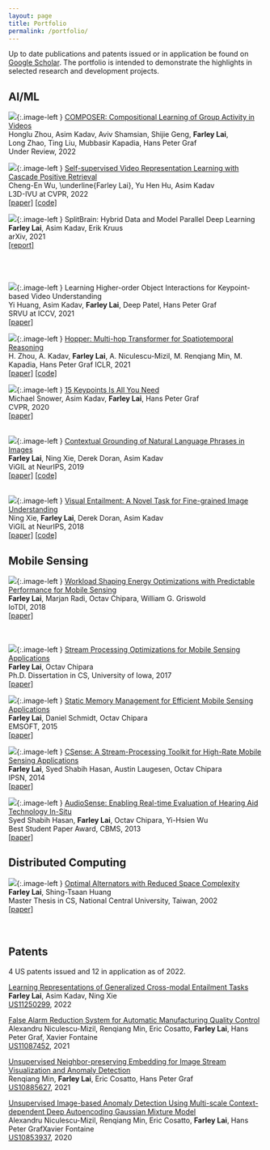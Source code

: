 ```yaml
---
layout: page
title: Portfolio
permalink: /portfolio/
---
```


<style type="text/css">
.image-left {
  display: block;
  margin-top: 5px;  
  margin-right: 15px;
  margin-bottom: 5px;
	width: 240px;
	height: auto;
  float: left;
}
</style>

Up to date publications and patents issued or in application be found on [Google Scholar](https://bit.ly/3taq2VT).
The portfolio is intended to demonstrate the highlights in selected research and development projects.

[//]: # (## Blockchain)

## AI/ML

[![](../images/Composer.png)](){:.image-left }
[<u>COMPOSER: Compositional Learning of Group Activity in Videos</u>](https://bit.ly/3NcHKzU)  
Honglu Zhou, Asim Kadav, Aviv Shamsian, Shijie Geng, **Farley Lai**,  
Long Zhao, Ting Liu, Mubbasir Kapadia, Hans Peter Graf   
Under Review, 2022  


[![](../images/CPR.png)](){:.image-left }
<u>Self-supervised Video Representation Learning with Cascade Positive Retrieval</u>  
Cheng-En Wu, \underline{Farley Lai}, Yu Hen Hu, Asim Kadav  
L3D-IVU at CVPR, 2022  
[[paper]](https://bit.ly/3GK55X3) [[code]](https://bit.ly/3x9X2zT)  


[![](../images/SplitBrain.png)](){:.image-left }
SplitBrain: Hybrid Data and Model Parallel Deep Learning  
**Farley Lai**, Asim Kadav, Erik Kruus  
arXiv, 2021  
[[report]](https://bit.ly/3xbLyM5)  
<br/>
<br/>
<br/>


[![](../images/KetNet.png)](){:.image-left }
Learning Higher-order Object Interactions for Keypoint-based Video Understanding  
Yi Huang, Asim Kadav, **Farley Lai**, Deep Patel, Hans Peter Graf  
SRVU at ICCV, 2021  
[[paper]](https://bit.ly/3NcLgKI)  


[![](../images/Hopper.png)](){:.image-left }
<u>Hopper: Multi-hop Transformer for Spatiotemporal Reasoning</u>  
H. Zhou, A. Kadav, **Farley Lai**, A. Niculescu-Mizil, M. Renqiang Min, M. Kapadia, Hans Peter Graf
ICLR, 2021  
[[paper]](https://bit.ly/3aCSOrJ) [[code]](https://github.com/necla-ml/cater-h)  


[![](../images/KeyTrack.png)](){:.image-left }
<u>15 Keypoints Is All You Need</u>  
Michael Snower, Asim Kadav, **Farley Lai**, Hans Peter Graf  
CVPR, 2020  
[[paper]](https://bit.ly/3zehNvM)  
<br/>

[![](../images/grounding.png)](){:.image-left }
<u>Contextual Grounding of Natural Language Phrases in Images</u>  
**Farley Lai**, Ning Xie, Derek Doran, Asim Kadav  
ViGIL at NeurIPS, 2019  
[[paper]](https://bit.ly/3NaDfG8) [[code]](https://bit.ly/3NUqijL)  
<br/>

[![](../images/VET.jpg)](){:.image-left }
<u>Visual Entailment: A Novel Task for Fine-grained Image Understanding</u>  
Ning Xie, **Farley Lai**, Derek Doran, Asim Kadav  
ViGIL at NeurIPS, 2018  
[[paper]](https://bit.ly/3M8KxZp) [[code]](https://bit.ly/3x6FJOG)  


## Mobile Sensing

[![](../images/Gratis.png)](){:.image-left }
<u style='font-size: 14px'>Workload Shaping Energy Optimizations with Predictable Performance for Mobile Sensing</u>  
**Farley Lai**, Marjan Radi, Octav Chipara, William G. Griswold  
IoTDI, 2018  
[[paper]](https://bit.ly/3aCODft)  
<br/>
<br/>

[![](../images/SPO_MSA.png)](){:.image-left }
<u>Stream Processing Optimizations for Mobile Sensing Applications</u>  
**Farley Lai**, Octav Chipara  
Ph.D. Dissertation in CS, University of Iowa, 2017  
[[paper]](https://bit.ly/3tauR1h)  


[![](../images/ESMS.png)](){:.image-left }
<u>Static Memory Management for Efficient Mobile Sensing Applications</u>  
**Farley Lai**, Daniel Schmidt, Octav Chipara  
EMSOFT, 2015  
[[paper]](https://bit.ly/3m8PuHo)  


[![](../images/CSense.png)](){:.image-left }
<u>CSense: A Stream-Processing Toolkit for High-Rate Mobile Sensing Applications</u>  
**Farley Lai**, Syed Shabih Hasan, Austin Laugesen, Octav Chipara  
IPSN, 2014  
[[paper]](https://bit.ly/3x5WoTY)  


[![](../images/AudioSense.jpg)](){:.image-left }
<u>AudioSense: Enabling Real-time Evaluation of Hearing Aid Technology In-Situ</u>  
Syed Shabih Hasan, **Farley Lai**, Octav Chipara, Yi-Hsien Wu  
Best Student Paper Award, CBMS, 2013  
[[paper]](https://bit.ly/3Nbw7JD)  


## Distributed Computing

[![](../images/alternator.png)](){:.image-left }
<u>Optimal Alternators with Reduced Space Complexity</u>  
**Farley Lai**, Shing-Tsaan Huang  
Master Thesis in CS, National Central University, Taiwan, 2002  
[[paper]](https://bit.ly/3ta4LM2)  
<br/>
<br/>


## Patents

4 US patents issued and 12 in application as of 2022.

<u>Learning Representations of Generalized Cross-modal Entailment Tasks</u>  
**Farley Lai**, Asim Kadav, Ning Xie  
[US11250299](https://bit.ly/39603Yz), 2022


<u>False Alarm Reduction System for Automatic Manufacturing Quality Control</u>  
Alexandru Niculescu-Mizil, Renqiang Min, Eric Cosatto, **Farley Lai**, Hans Peter Graf, Xavier Fontaine  
[US11087452](https://bit.ly/3zcCesQ), 2021


<u>Unsupervised Neighbor-preserving Embedding for Image Stream Visualization and Anomaly Detection</u>  
Renqiang Min, **Farley Lai**, Eric Cosatto, Hans Peter Graf  
[US10885627](https://bit.ly/3xeeVh6), 2021


<u style='font-size: 14px'>Unsupervised Image-based Anomaly Detection Using Multi-scale Context-dependent Deep Autoencoding Gaussian Mixture Model</u>  
Alexandru Niculescu-Mizil, Renqiang Min, Eric Cosatto, **Farley Lai**, Hans Peter GrafXavier Fontaine  
[US10853937](https://bit.ly/3GGEB97), 2020

